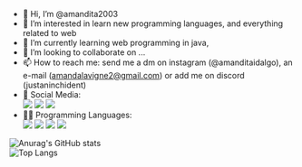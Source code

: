 - 👋 Hi, I’m @amandita2003
- 👀 I’m interested in learn new programming languages, and everything related to web
- 🌱 I’m currently learning web programming in java, 
- 💞️ I’m looking to collaborate on ...
- 📫 How to reach me: send me a dm on instagram (@amanditaidalgo), an e-mail (amandalavigne2@gmail.com) or add me on discord (justaninchident)
- 📲 Social Media: <br> [<img src = "https://img.shields.io/badge/instagram-%23E4405F.svg?&style=for-the-badge&logo=instagram&logoColor=white">](https://www.instagram.com/amanditaidalgo/) [<img src = "https://img.shields.io/badge/Gmail-D14836?style=for-the-badge&logo=gmail&logoColor=white">](amandalavigne2@gmail.com) <img src = "https://img.shields.io/badge/Discord-5865F2?style=for-the-badge&logo=discord&logoColor=white">
- 👩‍💻 Programming Languages: <br>
<img src = "https://img.shields.io/badge/C-00599C?style=for-the-badge&logo=c&logoColor=white"> <img src = "https://img.shields.io/badge/CSS3-1572B6?style=for-the-badge&logo=css3&logoColor=white"> <img src = "https://img.shields.io/badge/HTML5-E34F26?style=for-the-badge&logo=html5&logoColor=white"> <img src = "https://img.shields.io/badge/JavaScript-323330?style=for-the-badge&logo=javascript&logoColor=F7DF1E">

![Anurag's GitHub stats](https://github-readme-stats.vercel.app/api?username=amandita2003&show_icons=true&theme=tokyonight)
<br>
![Top Langs](https://github-readme-stats.vercel.app/api/top-langs/?username=amandita2003&layout=compact)

<!---
amandita2003/amandita2003 is a ✨ special ✨ repository because its `README.md` (this file) appears on your GitHub profile.
You can click the Preview link to take a look at your changes.
--->
